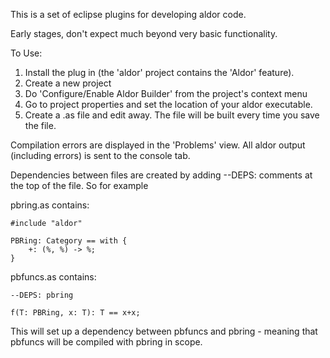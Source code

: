 This is a set of eclipse plugins for developing aldor code.

Early stages, don't expect much beyond very basic functionality.

To Use:

1. Install the plug in (the 'aldor' project contains the 'Aldor' feature).
2. Create a new project
3. Do 'Configure/Enable Aldor Builder' from the project's context menu
4. Go to project properties and set the location of your aldor executable.
5. Create a .as file and edit away.  The file will be built every time you save the file.

Compilation errors are displayed in the 'Problems' view.  All aldor output (including errors) is sent to
the console tab.

Dependencies between files are created by adding --DEPS: comments at the top of the file.
So for example

pbring.as contains:
```
#include "aldor"

PBRing: Category == with {
	+: (%, %) -> %;
}
```
pbfuncs.as contains:
```
--DEPS: pbring

f(T: PBRing, x: T): T == x+x;
```
This will set up a dependency between pbfuncs and pbring - meaning that pbfuncs will be compiled with pbring
in scope.

